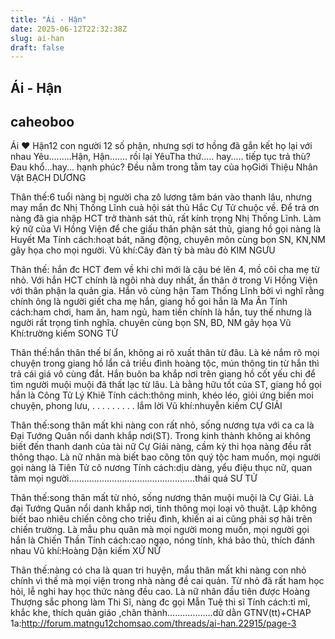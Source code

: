 ```yaml
---
title: "Ái - Hận"
date: 2025-06-12T22:32:38Z
slug: ai-han
draft: false
---
```


## Ái - Hận

## caheoboo

Ái ♥ Hận​12 con người 12 số phận, nhưng sợi tơ hồng đã gắn kết họ lại với nhau​ Yêu.........Hận, Hận....... rồi lại Yêu​Tha thứ..... hay..... tiếp tục trả thù?​ Đau khổ...hay... hạnh phúc?​ Đều nằm trong tằm tay của họ​Giới Thiệu Nhân Vật
BẠCH DƯƠNG

Thân thế:6 tuổi nàng bị người cha zô lương tâm bán vào thanh lâu, nhưng may mắn đc Nhị Thống Lĩnh cuả hội sát thủ Hắc Cự Tử chuộc về. Để trả ơn nàng đã gia nhập HCT trở thành sát thủ, rất kính trọng Nhị Thống Lĩnh. Làm kỷ nữ của Vi Hồng Viện để che giấu thân phận sát thủ, giang hồ gọi nàng là Huyết Ma
Tính cách:hoạt bát, năng động, chuyên môn cùng bọn SN, KN,NM gây họa cho mọi người. 
Vũ khí:Cây đàn tỳ bà màu đỏ
 KIM NGƯU

Thân thế: hắn đc HCT đem về khi chỉ mới là cậu bé lên 4, mồ côi cha mẹ từ nhỏ. Với hắn HCT chính là ngôi nhà duy nhất, ẩn thân ở trong Vi Hồng Viện với thân phận la quản gia. Hắn vô cùng hận Tam Thống Lĩnh bởi vì nghĩ rằng chính ông là người giết cha mẹ hắn, giang hồ goi hắn là Ma Ân
Tính cách:ham chơi, ham ăn, ham ngủ, ham tiền chính là hắn, tuy thế nhưng là người rất trọng tình nghĩa. chuyên cùng bọn SN, BD, NM gây họa
Vũ Khí:trường kiếm
SONG TỬ

Thân thế:hắn thân thế bí ẩn, không ai rõ xuất thân từ đâu. Là kẻ nắm rõ mọi chuyện trong giang hồ lẩn cả triều đình hoàng tộc, mún thông tin từ hắn thì trả cái giá vô cùng đắt. Hắn buôn ba khắp nơi trên giang hồ cốt yếu chi để tìm người muội muội đã thất lạc từ lâu. Là bằng hữu tốt của ST, giang hồ gọi hắn là Công Tử Lý Khiê
Tính cách:thông minh, khéo léo, giỏi ứng biến moi chuyện, phong lưu, . . . . . . . . . lắm lời
Vũ khí:nhuyễn kiếm
CỰ GIẢI

Thân thế:song thân mất khi nàng con rất nhỏ, sống nương tựa với ca ca là Đại Tướng Quân nổi danh khắp nơi(ST). Trong kinh thành không ai không biết đến thanh danh của tài nữ Cự Giải nàng, cầm kỳ thi họa nàng đều rất thông thạo. Là nữ nhân mà biết bao công tôn quý tộc ham muốn, mọi người gọi nàng là Tiên Tử cô nương
Tính cách:dịu dàng, yểu điệu thục nữ, quan tâm mọi người..................................................thái quá
 SƯ TỬ

Thân thế:song thân mất từ nhỏ, sống nương thân muội muội là Cự Giải. Là đại Tướng Quân nổi danh khắp nơi, tinh thông mọi loại võ thuật. Lập không biết bao nhiêu chiến công cho triều đình, khiến ai ai cũng phải sợ hãi trên chiến trường. Là mẫu phu quân mà mọi người mong muốn, mọi người gọi hắn là Chiến Thần
Tính cách:cao ngạo, nóng tính, khá bảo thủ, thích đánh nhau
Vũ khí:Hoàng Dận kiếm
 XỬ NỮ

Thân thế:nàng có cha là quan tri huyện, mẩu thân mất khi nàng con nhỏ chính vì thế mà mọi viện trong nhà nàng đề cai quản. Từ nhỏ đã rất ham học hỏi, lễ nghi hay học thức nàng đều cao. Là nữ nhân đầu tiên được Hoàng Thượng sắc phong làm Thi Sĩ, nàng đc gọi Mẫn Tuệ thi sĩ
Tính cách:tỉ mĩ, khắc khe, thích quản giáo ,chân thành..................dữ dằn
 GTNV(tt)+CHAP 1a:http://forum.matngu12chomsao.com/threads/ai-han.22915/page-3